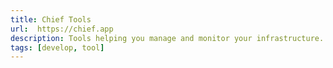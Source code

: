```yaml
---
title: Chief Tools
url:  https://chief.app
description: Tools helping you manage and monitor your infrastructure.
tags: [develop, tool]
---
```

